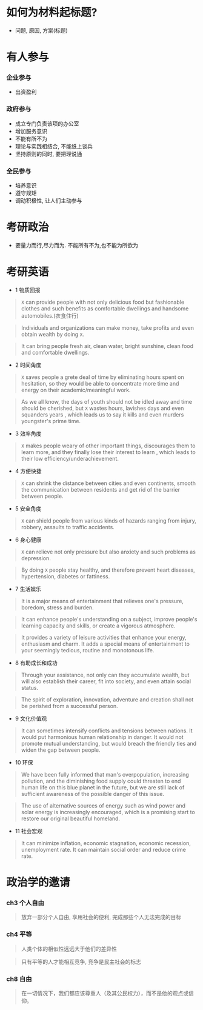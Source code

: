 # 如何为材料起标题?
- 问题, 原因, 方案(标题)


# 有人参与
### 企业参与
- 出资盈利
### 政府参与
- 成立专门负责该项的办公室
- 增加服务意识
- 不能有所不为
- 理论与实践相结合, 不能纸上谈兵
- 坚持原则的同时, 要把理说通
### 全民参与
- 培养意识
- 遵守规矩
- 调动积极性, 让人们主动参与


# 考研政治
- 要量力而行,尽力而为. 不能所有不为,也不能为所欲为

# 考研英语
- 1 物质回报
> `X` can provide people with not only delicious food but fashionable clothes and such benefits as comfortable dwellings and handsome automobiles.(衣食住行)

> Individuals and organizations can make money, take profits and even obtain wealth by doing `X`.

> It can bring people fresh air, clean water, bright sunshine, clean food and comfortable dwellings.
- 2 时间角度
> `X` saves people a grete deal of time by eliminating hours spent on hesitation, so they would be able to concentrate more time and energy on their academic/meaningful work.

>  As we all know, the days of youth should not be idled away and time should be cherished, but `X` wastes hours, lavishes days and even squanders years
>, which leads us to say it kills and even murders youngster's prime time.
- 3 效率角度
>  `X` makes people weary of other important things, discourages them to learn more, and they finally lose their interest to learn
>, which leads to their low efficiency/underachievement.
- 4 方便快捷
> `X` can shrink the distance between cities and even continents, smooth the communication between residents and get rid of the barrier between people.
- 5 安全角度
> `X` can shield people from various kinds of hazards ranging from injury, robbery, assaults to traffic accidents.
- 6 身心健康
> `X` can relieve not only pressure but also anxiety and such problems as depression.

> By doing `X` people stay healthy, and therefore prevent heart diseases, hypertension, diabetes or fattiness.
- 7 生活娱乐
> It is a major means of entertainment that relieves one's pressure, boredom, stress and burden.

> It can enhance people's understanding on a subject, improve people's learning capacity and skills, or create a vigorous atmosphere.

> It provides a variety of leisure activities that enhance your energy, enthusiasm and charm. It adds a special means of entertainment to your seemingly tedious, routine and monotonous life.
- 8 有助成长和成功
> Through your assistance, not only can they accumulate wealth, but will also establish their career, fit into society, and even attain social status.

> The spirit of exploration, innovation, adventure and creation shall not be perished from a successful person.
- 9 文化价值观
>  It can sometimes intensify conflicts and tensions between nations. It would put harmonious human relationship in danger. 
>It would not promote mutual understanding, but would breach the friendly ties and widen the gap between people. 
- 10 环保
>  We have been fully informed that man's overpopulation, increasing pollution, and the diminishing food supply could threaten to end human life 
>on this blue planet in the future, but we are still lack of sufficient awareness of the possible danger of this issue.

>  The use of alternative sources of energy such as wind power and solar energy is increasingly encouraged, which is a promising start to restore our original beautiful homeland.
- 11 社会宏观
>   It can minimize inflation, economic stagnation, economic recession, unemployment rate. 
>It can maintain social order and reduce crime rate. 

# 政治学的邀请
### ch3 个人自由
> 放弃一部分个人自由, 享用社会的便利, 完成那些个人无法完成的目标
### ch4 平等
> 人类个体的相似性远远大于他们的差异性

> 只有平等的人才能相互竞争, 竞争是民主社会的标志
### ch8 自由
> 在一切情况下，我们都应该尊重人（及其公民权力），而不是他的观点或信仰。

